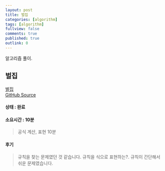 ```yaml
---
layout: post
title: 벌집
categories: [algorithm]
tags: [algorithm]
fullview: false
comments: true
published: true
outlink: 0
---
```


알고리즘 풀이.

## 벌집
[벌집](https://www.acmicpc.net/problem/2292)  
[GitHub Source](https://github.com/kingbbode/algorithm-source/tree/master/src/problem2292)

#### 상태 : 완료  

#### 소요시간 : 10분
> 공식 계산, 표현 10분

#### 후기
> 규칙을 찾는 문제였던 것 같습니다. 규칙을 식으로 표현하는?. 규칙이 간단해서 쉬운 문제였습니다.

